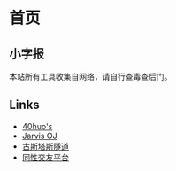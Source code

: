 # 首页

## 小字报

本站所有工具收集自网络，请自行查毒查后门。

## Links

* [40huo's](https://www.40huo.cn)
* [Jarvis OJ](https://www.jarvisoj.com/)
* [古斯塔斯隧道](https://tunnel.guristas.me)
* [同性交友平台](https://github.com)